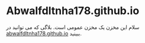 # Abwalfdltnha178.github.io
سلام این مخزن یک مخزن عمومی است.
بلاگی که می توانید در [abwalfdltnha178.github.io](http://abwalfdltnha178.github.io) ببینید.
